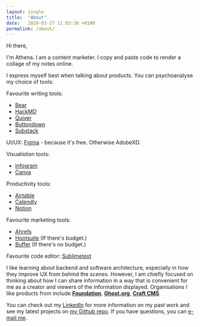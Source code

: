 ```yaml
---
layout: single
title:  "About"
date:   2020-03-27 11:03:36 +0100
permalink: /about/
---
```

Hi there,

I'm Athena. I am a content marketer. I copy and paste code to render a collage of my notes online.

I express myself best when talking about products. You can psychoanalyse my choice of tools:


Favourite writing tools:
- [Bear](https://bear.app/)
- [HackMD](https://hackmd.io)
- [Quiver](https://happenapps.com/#quiver)
- [Buttondown](https://buttondown.email/athena)
- [Substack](https://elsewhere.substack.com)

UI/UX: [Figma](figma.com/) - because it's free. Otherwise AdobeXD.

Visualistion tools:
- [Infogram](https://infogram.com/)
- [Canva](https://canva.co)

Productivity tools:
- [Airtable](https://airtable.com)
- [Calendly](calendly.com/athena-lam/)
- [Notion](https://notion.so)

Favourite marketing tools: 
- [Ahrefs](https://ahrefs.com)
- [Hootsuite](https://hootsuite.com) (If there's budget.)
- [Buffer](https://buffer.com) (If there's no budget.)


Favourite code editor: [Sublimetext](https://www.sublimetext.com/)


I like learning about backend and software architecture, especially in how they improve UX from behind the scenes. However, I am chiefly focused on thinking about how I can share information in a way that is convenient for me as a creator and viewers of the information displayed. Organisations I like products from include **[Foundation](https://get.foundation/sites/docs/)**, **[Ghost.org](https://ghost.org)**, **[Craft CMS](https://craftcms.com)**.


You can check out my [LinkedIn][linkedin] for more information on my past work and see my latest projects on [my Github repo][jekyll-gh]. If you have questions, you can [e-mail me](mailto:athen@piccoloportfolios.com).

[linkedin]: https://www.linkedin.com/in/athenaylam/
[twitter]:   https://twitter.com/shenchingtou
[jekyll-gh]: https://github.com/shenchingtou/
